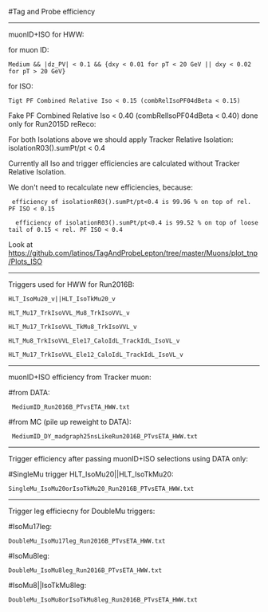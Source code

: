 #Tag and Probe efficiency

******
muonID+ISO for HWW:

for muon ID:

    Medium && |dz_PV| < 0.1 && {dxy < 0.01 for pT < 20 GeV || dxy < 0.02 for pT > 20 GeV}

for ISO:

    Tigt PF Combined Relative Iso < 0.15 (combRelIsoPF04dBeta < 0.15)


Fake PF Combined Relative Iso < 0.40 (combRelIsoPF04dBeta < 0.40) done only for Run2015D reReco:

For both Isolations above we should apply Tracker Relative Isolation: isolationR03().sumPt/pt < 0.4

Currently all Iso and trigger efficiencies are calculated without Tracker Relative Isolation. 

We don't need to recalculate new efficiencies, because:

     efficiency of isolationR03().sumPt/pt<0.4 is 99.96 % on top of rel. PF ISO < 0.15

      efficiency of isolationR03().sumPt/pt<0.4 is 99.52 % on top of loose tail of 0.15 < rel. PF ISO < 0.4
    
Look at https://github.com/latinos/TagAndProbeLepton/tree/master/Muons/plot_tnp/Plots_ISO 


******
Triggers used for HWW for Run2016B:

    HLT_IsoMu20_v||HLT_IsoTkMu20_v 

    HLT_Mu17_TrkIsoVVL_Mu8_TrkIsoVVL_v

    HLT_Mu17_TrkIsoVVL_TkMu8_TrkIsoVVL_v

    HLT_Mu8_TrkIsoVVL_Ele17_CaloIdL_TrackIdL_IsoVL_v

    HLT_Mu17_TrkIsoVVL_Ele12_CaloIdL_TrackIdL_IsoVL_v

******
muonID+ISO efficiency from Tracker muon:

#from DATA: 

     MediumID_Run2016B_PTvsETA_HWW.txt

#from MC (pile up reweight to DATA): 

     MediumID_DY_madgraph25nsLikeRun2016B_PTvsETA_HWW.txt

******
Trigger efficiency after passing muonID+ISO selections using DATA only:

#SingleMu trigger HLT_IsoMu20||HLT_IsoTkMu20: 

    SingleMu_IsoMu20orIsoTkMu20_Run2016B_PTvsETA_HWW.txt


******
 Trigger leg efficiecny for DoubleMu triggers:

#IsoMu17leg: 
 
    DoubleMu_IsoMu17leg_Run2016B_PTvsETA_HWW.txt

#IsoMu8leg:

    DoubleMu_IsoMu8leg_Run2016B_PTvsETA_HWW.txt

#IsoMu8||IsoTkMu8leg: 

    DoubleMu_IsoMu8orIsoTkMu8leg_Run2016B_PTvsETA_HWW.txt

